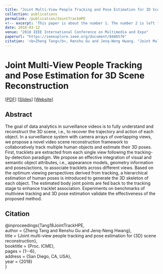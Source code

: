 ```yaml
---
title: "Joint Multi-View People Tracking and Pose Estimation for 3D Scene Reconstruction"
collection: publications
permalink: /publication/JointTrackHPE
<!-- excerpt: 'This paper is about the number 1. The number 2 is left for future work.' -->
date: 2018-03-12
venue: "2018 IEEE International Conference on Multimedia and Expo"
paperurl: "https://ieeexplore.ieee.org/document/8486576"
citation: '<b>Zheng Tang</b>, Renshu Gu and Jenq-Neng Hwang. "Joint Multi-View People Tracking and Pose Estimation for 3D Scene Reconstruction". <i>2018 IEEE International Conference on Multimedia and Expo (ICME 2018)</i>. 2018.'
---
```

# Joint Multi-View People Tracking and Pose Estimation for 3D Scene Reconstruction

[<a href="https://ieeexplore.ieee.org/document/8486576">PDF</a>]
[<a href="http://zhengthomastang.github.io/files/JointTrackHPE_slides.pdf">Slides</a>]
[<a href="http://allison.ee.washington.edu/thomas/mvsr/">Website</a>]

## Abstract
The goal of data analytics in surveillance videos is to fully understand and reconstruct the 3D scene, i.e., to recover the trajectory and action of each object. In a surveillance system with camera arrays of overlapping views, we propose a novel video scene reconstruction framework to collaboratively track multiple human objects and estimate their 3D poses. First, tracklets are extracted from each single view following the tracking-by-detection paradigm. We propose an effective integration of visual and semantic object attributes, i.e., appearance models, geometry information and poses/actions, to associate tracklets across different views. Based on the optimum viewing perspectives derived from tracking, a hierarchical estimation of human poses is introduced to generate the 3D skeleton of each object. The estimated body joint points are fed back to the tracking stage to enhance tracklet association. Experiments on benchmarks of multiview tracking and 3D pose estimation validate the effectiveness of the proposed method.


## Citation
@inproceedings{Tang18JointTrackHPE,  
author = {Zheng Tang and Renshu Gu and Jenq-Neng Hwang},  
title = {Joint multi-view people tracking and pose estimation for {3D} scene reconstruction},  
booktitle = {Proc. ICME},  
pages = {1--6},  
address = {San Diego, CA, USA},  
year = {2018}  
}